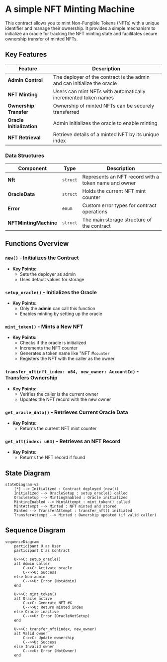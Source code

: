 # A simple NFT Minting Machine

This contract allows you to mint Non-Fungible Tokens (NFTs) with a unique identifier and manage their ownership. It provides a simple mechanism to initialize an oracle for tracking the NFT minting state and facilitates secure ownership transfer of minted NFTs.

## Key Features

| Feature                          | Description                                                              |
|----------------------------------|--------------------------------------------------------------------------|
| **Admin Control**                | The deployer of the contract is the admin and can initialize the oracle  |
| **NFT Minting**                  | Users can mint NFTs with automatically incremented token names           |
| **Ownership Transfer**           | Ownership of minted NFTs can be securely transferred                     |
| **Oracle Initialization**        | Admin initializes the oracle to enable minting                           |
| **NFT Retrieval**                | Retrieve details of a minted NFT by its unique index                     |

### Data Structures

| Component             | Type                         | Description                                                         |
|-----------------------|------------------------------|---------------------------------------------------------------------|
| **Nft**               | `struct`                     | Represents an NFT record with a token name and owner                |
| **OracleData**        | `struct`                     | Holds the current NFT mint counter                                  |
| **Error**             | `enum`                       | Custom error types for contract operations                          |
| **NFTMintingMachine** | `struct`                     | The main storage structure of the contract                          |

## Functions Overview

### `new()` - Initializes the Contract

- **Key Points:**
  - Sets the deployer as admin  
  - Uses default values for storage  

### `setup_oracle()` - Initializes the Oracle

- **Key Points:**
  - Only the **admin** can call this function  
  - Enables minting by setting up the oracle  

### `mint_token()` - Mints a New NFT

- **Key Points:**  
  - Checks if the oracle is initialized  
  - Increments the NFT counter  
  - Generates a token name like "NFT #`counter`  
  - Registers the NFT with the caller as the owner  

### `transfer_nft(nft_index: u64, new_owner: AccountId)` - Transfers Ownership

- **Key Points:**  
  - Verifies the caller is the current owner  
  - Updates the NFT record with the new owner  

### `get_oracle_data()` - Retrieves Current Oracle Data

- **Key Points:**  
  - Returns the current NFT mint counter  

### `get_nft(index: u64)` - Retrieves an NFT Record

- **Key Points:**  
  - Returns the NFT record if found  

## State Diagram

```mermaid
stateDiagram-v2
    [*] --> Initialized : Contract deployed (new())
    Initialized --> OracleSetup : setup_oracle() called
    OracleSetup --> MintingEnabled : Oracle initialized
    MintingEnabled --> MintAttempt : mint_token() called
    MintAttempt --> Minted : NFT minted and stored
    Minted --> TransferAttempt : transfer_nft() initiated
    TransferAttempt --> Minted : Ownership updated (if valid caller)
```

## Sequence Diagram

```mermaid
sequenceDiagram
    participant U as User
    participant C as Contract

    U->>C: setup_oracle()
    alt Admin caller
        C->>C: Activate oracle
        C-->>U: Success
    else Non-admin
        C-->>U: Error (NotAdmin)
    end

    U->>C: mint_token()
    alt Oracle active
        C->>C: Generate NFT #X
        C-->>U: Return minted index
    else Oracle inactive
        C-->>U: Error (OracleNotSetup)
    end

    U->>C: transfer_nft(index, new_owner)
    alt Valid owner
        C->>C: Update ownership
        C-->>U: Success
    else Invalid owner
        C-->>U: Error (NotOwner)
    end
```
